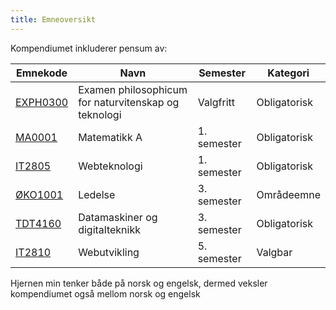 ```yaml
---
title: Emneoversikt
---
```


Kompendiumet inkluderer pensum av:

| Emnekode                             | Navn                                                 | Semester    | Kategori     |
| ------------------------------------ | ---------------------------------------------------- | ----------- | ------------ |
| [EXPH0300](/emner/exph0300/oversikt) | Examen philosophicum for naturvitenskap og teknologi | Valgfritt   | Obligatorisk |
| [MA0001](/emner/ma0001/oversikt)     | Matematikk A                                         | 1. semester | Obligatorisk |
| [IT2805](/emner/it2805/oversikt)     | Webteknologi                                         | 1. semester | Obligatorisk |
| [ØKO1001](/emner/øko1001/oversikt)   | Ledelse                                              | 3. semester | Områdeemne   |
| [TDT4160](/emner/tdt4160/oversikt)   | Datamaskiner og digitalteknikk                       | 3. semester | Obligatorisk |
| [IT2810](/emner/it2810/oversikt)     | Webutvikling                                         | 5. semester | Valgbar      |

Hjernen min tenker både på norsk og engelsk, dermed veksler kompendiumet også
mellom norsk og engelsk
